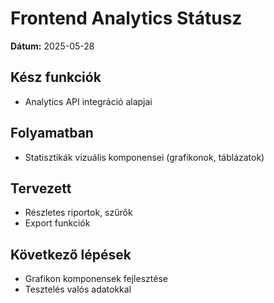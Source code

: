 # Frontend Analytics Státusz

**Dátum:** 2025-05-28

## Kész funkciók

- Analytics API integráció alapjai

## Folyamatban

- Statisztikák vizuális komponensei (grafikonok, táblázatok)

## Tervezett

- Részletes riportok, szűrők
- Export funkciók

## Következő lépések

- Grafikon komponensek fejlesztése
- Tesztelés valós adatokkal
